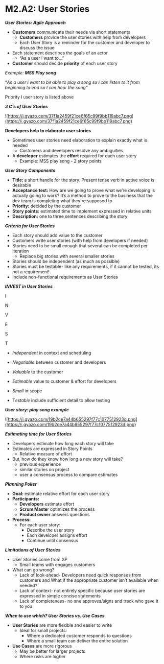 # M2.A2: User Stories

***User Stories: Agile Approach***

- **Customers** communicate their needs via short statements
    - **Customers** provide the user stories with help from developers
    - Each User Story is a reminder for the customer and developer to discuss the issue
- Each statement describes the goals of an actor
    - “As a user I want to…”
- **Customer** should decide **priority**  of each user story

*Example:  **MSS Play song***

“*As a user I want to be able to play a song so I can listen to it from beginning to end so I can hear the song”*

Priority I user story is listed above

***3 C’s of User Stories***

![https://i.gyazo.com/37f1a2459f21ce6f65c99f9bb119abc7.png](https://i.gyazo.com/37f1a2459f21ce6f65c99f9bb119abc7.png)

**Developers help to elaborate user stories**

- Sometimes user stories need elaboration to explain exactly what is needed
    - Customers and developers resolve any ambiguities
- A **developer** estimates the **effort** required for each user story
    - Example: MSS play song - 2 story points

***User Story Components***

- **Title:**  a short handle for the story. Present tense verb in active voice is desirable
- **Acceptance test:**  How are we going to prove what we’re developing is actually going to work? It’s a method to prove to the business that the dev team is completing what they're supposed to
- **Priority:**  decided by the customer
- **Story points:** estimated time to implement expressed in relative units
- **Description:** one to three sentences describing the story

***Criteria for User Stories***

- Each story should add value to the customer
- Customers write user stories (with help from developers if needed)
- Stories need to be small enough that several can be completed per iteration
    - Replace big stories with several smaller stories
- Stories should be independent (as much as possible)
- Stories must be testable- like any requirements, if it cannot be tested, its not a requirement!
- Include non-functional requirements as User Stories

***INVEST in User Stories*** 

I    

       
N

V

E

S

T

- *Independent* in context and scheduling

- *Negotiable*  between customer and developers

- *Valuable* to the customer

- *Estimable*  value to customer & effort for developers

- *Small* in scope

- T*estable* include sufficient detail to allow testing

***User story: play song example***

![https://i.gyazo.com/19b2ce7a44b655297f77c1077512923d.png](https://i.gyazo.com/19b2ce7a44b655297f77c1077512923d.png)

***Estimating time for User Stories***

- Developers estimate how long each story will take
- Estimates are expressed in Story Points
    - Relative measure of effort
- But, how do they know how long a new story will take?
    - previous experience
    - similar stories on project
    - user a consensus process to compare estimates
    

***Planning Poker***

- **Goal:** estimate relative effort for each user story
- **Participants:**
    - **Developers** estimate effort
    - **Scrum Maste**r optimizes the process
    - **Product owner** answers questions
- **Process:**
    - For each user story:
        - Describe the user story
        - Each developer assigns effort
        - Continue until consensus
        

***Limitations of User Stories***

- User Stories come from XP
    - Small teams with engages customers
- What can go wrong?
    - Lack of look-ahead- Developers need quick responses from customers and What if the appropriate customer isn’t available when needed?
    - Lack of context- not entirely specific because user stories are expressed in simple concise statements
    - Lack of completeness- no one approves/signs and track who gave it to you
    

 ***When to use which? User Stories vs. Use Cases***

- **User Stories** are more flexible and easier to write
    - Ideal for small projects:
        - Where a dedicated customer responds to questions
        - Where a small team can deliver the entire solution
- **Use Cases** are more rigorous
    - May be better for larger projects
    - Where risks are higher